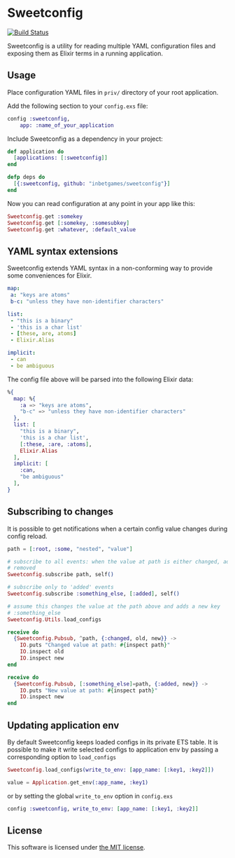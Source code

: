 Sweetconfig
===========

[![Build Status](https://travis-ci.org/d0rc/sweetconfig.png?branch=master "Build Status")](http://travis-ci.org/d0rc/sweetconfig)

Sweetconfig is a utility for reading multiple YAML configuration files and
exposing them as Elixir terms in a running application.


## Usage

Place configuration YAML files in `priv/` directory of your root application.

Add the following section to your `config.exs` file:

```elixir
config :sweetconfig,
	app: :name_of_your_application
```

Include Sweetconfig as a dependency in your project:

```elixir
def application do
  [applications: [:sweetconfig]]
end

defp deps do
  [{:sweetconfig, github: "inbetgames/sweetconfig"}]
end
```

Now you can read configuration at any point in your app like this:

```elixir
Sweetconfig.get :somekey
Sweetconfig.get [:somekey, :somesubkey]
Sweetconfig.get :whatever, :default_value
```


## YAML syntax extensions

Sweetconfig extends YAML syntax in a non-conforming way to provide some
conveniences for Elixir.

```yaml
map:
 a: "keys are atoms"
 b-c: "unless they have non-identifier characters"

list:
 - "this is a binary"
 - 'this is a char list'
 - [these, are, atoms]
 - Elixir.Alias

implicit:
 - can
 - be ambiguous
```

The config file above will be parsed into the following Elixir data:

```elixir
%{
  map: %{
    :a => "keys are atoms",
    "b-c" => "unless they have non-identifier characters"
  },
  list: [
    "this is a binary",
    'this is a char list',
    [:these, :are, :atoms],
    Elixir.Alias
  ],
  implicit: [
    :can,
    "be ambiguous"
  ],
}
```


## Subscribing to changes

It is possible to get notifications when a certain config value changes
during config reload.

```elixir
path = [:root, :some, "nested", "value"]

# subscribe to all events: when the value at path is either changed, added, or
# removed
Sweetconfig.subscribe path, self()

# subscribe only to 'added' events
Sweetconfig.subscribe :something_else, [:added], self()

# assume this changes the value at the path above and adds a new key
# :something_else
Sweetconfig.Utils.load_configs

receive do
  {Sweetconfig.Pubsub, ^path, {:changed, old, new}} ->
    IO.puts "Changed value at path: #{inspect path}"
    IO.inspect old
    IO.inspect new
end

receive do
  {Sweetconfig.Pubsub, [:something_else]=path, {:added, new}} ->
    IO.puts "New value at path: #{inspect path}"
    IO.inspect new
end
```


## Updating application env

By default Sweetconfig keeps loaded configs in its private ETS table. It is
possible to make it write selected configs to application env by passing a
corresponding option to `load_configs`

```elixir
Sweetconfig.load_configs(write_to_env: [app_name: [:key1, :key2]])

value = Application.get_env(:app_name, :key1)
```

or by setting the global `write_to_env` option in `config.exs`

```elixir
config :sweetconfig, write_to_env: [app_name: [:key1, :key2]]
```


## License

This software is licensed under [the MIT license](LICENSE).
